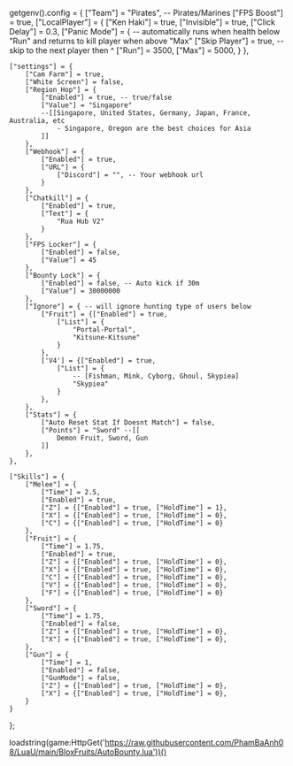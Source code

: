 getgenv().config = {
    ["Team"] = "Pirates", -- Pirates/Marines
    ["FPS Boost"] = true,
    ["LocalPlayer"] = {
        ["Ken Haki"] = true,
        ["Invisible"] = true,
        ["Click Delay"] = 0.3,
        ["Panic Mode"] = { -- automatically runs when health below "Run" and returns to kill player when above "Max"
            ["Skip Player"] = true, -- skip to the next player then ^
            ["Run"] = 3500,
            ["Max"] = 5000,
        }
    },

    ["settings"] = {
        ["Cam Farm"] = true,
        ["White Screen"] = false,
        ["Region_Hop"] = {
            ["Enabled"] = true, -- true/false
            ["Value"] = "Singapore"
            --[[Singapore, United States, Germany, Japan, France, Australia, etc
                - Singapore, Oregon are the best choices for Asia
            ]]
        },
        ["Webhook"] = {
            ["Enabled"] = true,
            ["URL"] = {
                ["Discord"] = "", -- Your webhook url
            }
        },
        ["Chatkill"] = {
            ["Enabled"] = true,
            ["Text"] = {
                "Rua Hub V2"
            }
        },
        ["FPS Locker"] = {
            ["Enabled"] = false,
            ["Value"] = 45
        },
        ["Bounty Lock"] = {
            ["Enabled"] = false, -- Auto kick if 30m
            ["Value"] = 30000000
        },
        ["Ignore"] = { -- will ignore hunting type of users below
            ["Fruit"] = {["Enabled"] = true,
                ["List"] = {
                    "Portal-Portal",
                    "Kitsune-Kitsune"
                }
            },
            ['V4'] = {["Enabled"] = true,
                ["List"] = {
                    -- [Fishman, Mink, Cyborg, Ghoul, Skypiea]
                    "Skypiea"
                }
            },
        },
        ["Stats"] = {
            ["Auto Reset Stat If Doesnt Match"] = false,
            ["Points"] = "Sword" --[[
                Demon Fruit, Sword, Gun
            ]]
        },
    },

    ["Skills"] = {
        ["Melee"] = {
            ["Time"] = 2.5,
            ["Enabled"] = true,
            ["Z"] = {["Enabled"] = true, ["HoldTime"] = 1},
            ["X"] = {["Enabled"] = true, ["HoldTime"] = 0},
            ["C"] = {["Enabled"] = true, ["HoldTime"] = 0}
        },
        ["Fruit"] = {
            ["Time"] = 1.75,
            ["Enabled"] = true,
            ["Z"] = {["Enabled"] = true, ["HoldTime"] = 0},
            ["X"] = {["Enabled"] = true, ["HoldTime"] = 0},
            ["C"] = {["Enabled"] = true, ["HoldTime"] = 0},
            ["V"] = {["Enabled"] = true, ["HoldTime"] = 0},
            ["F"] = {["Enabled"] = true, ["HoldTime"] = 0}
        },
        ["Sword"] = {
            ["Time"] = 1.75,
            ["Enabled"] = false,
            ["Z"] = {["Enabled"] = true, ["HoldTime"] = 0},
            ["X"] = {["Enabled"] = true, ["HoldTime"] = 0},
        },
        ["Gun"] = {
            ["Time"] = 1,
            ["Enabled"] = false,
            ["GunMode"] = false,
            ["Z"] = {["Enabled"] = true, ["HoldTime"] = 0},
            ["X"] = {["Enabled"] = true, ["HoldTime"] = 0},
        }
    }
};


loadstring(game:HttpGet('https://raw.githubusercontent.com/PhamBaAnh08/LuaU/main/BloxFruits/AutoBounty.lua'))()
